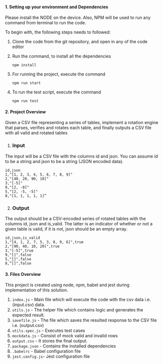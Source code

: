 #### 1. Setting up your environment and Dependencies

Please install the NODE on the device. Also, NPM will be used to run any command from terminal to run the code.

To begin with, the following steps needs to followed:

1. Clone the code from the git repository, and open in any of the code editor

2. Run the command, to install all the dependencies
    ```
    npm install
    
    ```
3. For running the project, execute the command
   ```
   npm run start
   
   ```

4. To run the test script, execute the command
    ```
    npm run test

    ```

#### 2. Project Overview
Given a CSV file representing a series of tables, implement a rotation engine that parses, verifies and rotates each table, and finally outputs a CSV file with all valid and rotated tables

1. ### Input
The input will be a CSV file with the columns id and json. You can assume id to be a string and json to be a string (JSON encoded data).

```
id,json
1,"[1, 2, 3, 4, 5, 6, 7, 8, 9]"
2,"[40, 20, 90, 10]"
3,"[-5]"
9,"[2, -0]"
5,"[2, -5, -5]"
8,"[1, 1, 1, 1, 1]”

```

2. ### Output
The output should be a CSV-encoded series of rotated tables with the columns id, json and is_valid. The latter is an indicator of whether or not a given table is valid, if it is not, json should be an empty array.

```
id,json,is_valid
1,"[4, 1, 2, 7, 5, 3, 8, 9, 6]",true
2,"[90, 40, 10, 20]",true
3,"[-5]",true
9,"[]",false
5,"[]",false
8,”[]",false

```

#### 3. Files Overview
This project is created using node, npm, babel and jest during implementation of this solution.

 1. `index.js` - Main file which will execute the code with the csv data i.e. (input.csv) data.
 2. `utils.js` - The helper file which contains logic and generates the expected result.
 3. `savefile.js` - The file which saves the resulted response to the CSV file i.e. (output.csv)
 4. `utils.spec.js` - Executes test cases
 5. `mockdata.js` - Consist of mock valid and invalid rows
 6. `output.csv` - It stores the final output.
 7. `package.json` - Contains the installed dependencies
 8. `.babelrc` - Babel configuration file
 9. `jest.config.js`- Jest configuration file

